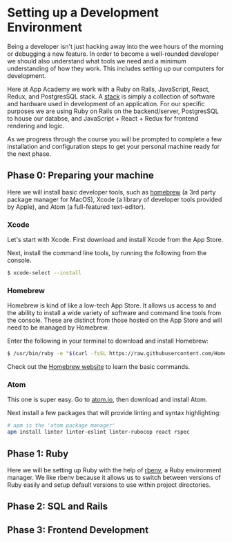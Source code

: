 # Setting up a Development Environment

Being a developer isn't just hacking away into the wee hours of the morning or debugging a new feature. In order to become a well-rounded developer we should also understand what tools we need and a minimum understanding of how they work. This includes setting up our computers for development.

Here at App Academy we work with a Ruby on Rails, JavaScript, React, Redux, and PostgresSQL stack. A [stack][stack-defn] is simply a collection of software and hardware used in development of an application. For our specific purposes we are using Ruby on Rails on the backend/server, PostgresSQL to house our databse, and JavaScript + React + Redux for frontend rendering and logic.

[stack-defn]: https://en.wikipedia.org/wiki/Solution_stack

As we progress through the course you will be prompted to complete a few installation and configuration steps to get your personal machine ready for the next phase.

## Phase 0: Preparing your machine

Here we will install basic developer tools, such as [homebrew][homebrew] (a 3rd party package manager for MacOS), Xcode (a library of developer tools provided by Apple), and Atom (a full-featured text-editor).

### Xcode
Let's start with Xcode. First download and install Xcode from the App Store.

Next, install the command line tools, by running the following from the console.
```sh
$ xcode-select --install
```

### Homebrew
Homebrew is kind of like a low-tech App Store. It allows us access to and the ability to install a wide variety of software and command line tools from the console. These are distinct from those hosted on the App Store and will need to be managed by Homebrew.

Enter the following in your terminal to download and install Homebrew:
```sh
$ /usr/bin/ruby -e "$(curl -fsSL https://raw.githubusercontent.com/Homebrew/install/master/install)"
```

Check out the [Homebrew website][homebrew] to learn the basic commands.

[homebrew]: https://brew.sh/

### Atom
This one is super easy. Go to [atom.io](atom.io), then download and install Atom.

Next install a few packages that will provide linting and syntax highlighting:
```sh
# apm is the 'atom package manager'
apm install linter linter-eslint linter-rubocop react rspec
```

## Phase 1: Ruby

Here we will be setting up Ruby with the help of [rbenv][rbenv], a Ruby environment manager. We like rbenv because it allows us to switch between versions of Ruby easily and setup default versions to use within project directories.



[rbenv]: https://github.com/rbenv/rbenv

## Phase 2: SQL and Rails

## Phase 3: Frontend Development
